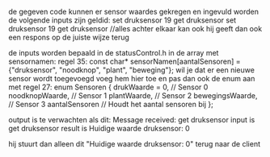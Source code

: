 de gegeven code kunnen er sensor waardes gekregen en ingevuld worden
de volgende inputs zijn geldid:
set druksensor 19
get druksensor
set druksensor 19 get druksensor //alles achter elkaar kan ook hij geeft dan ook een respons op de juiste wijze terug

de inputs worden bepaald in de statusControl.h in de array met sensornamen:
regel 35:    const char* sensorNamen[aantalSensoren] = {"druksensor", "noodknop", "plant", "beweging"};
wil je dat er een nieuwe sensor wordt toegevoegd voeg hem hier toe en pas dan ook de enum aan met
regel 27: enum Sensoren {
        drukWaarde = 0,   // Sensor 0
        noodknopWaarde,         // Sensor 1
        plantWaarde,      // Sensor 2
        bewegingsWaarde,   // Sensor 3
        aantalSensoren   // Houdt het aantal sensoren bij
    };

output is te verwachten als dit:
Message received: get druksensor
input is get druksensor
result is Huidige waarde druksensor: 0

hij stuurt dan alleen dit "Huidige waarde druksensor: 0" terug naar de client
